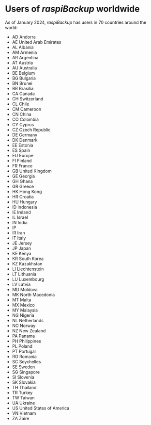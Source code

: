# Users of *raspiBackup* worldwide

As of January 2024, *raspiBackup* has users in 70 countries around the world:

- AD Andorra
- AE United Arab Emirates
- AL Albania
- AM Armenia
- AR Argentina
- AT Austria
- AU Australia
- BE Belgium
- BG Bulgaria
- BN Brunei
- BR Brasilia
- CA Canada
- CH Switzerland
- CL Chile
- CM Cameroon
- CN China
- CO Colombia
- CY Cyprus
- CZ Czech Republic
- DE Germany
- DK Denmark
- EE Estonia
- ES Spain
- EU Europe
- FI Finland
- FR France
- GB United Kingdom
- GE Georgia
- GH Ghana
- GR Greece
- HK Hong Kong
- HR Croatia
- HU Hungary
- ID Indonesia
- IE Ireland
- IL Israel
- IN India
- IP
- IR Iran
- IT Italy
- JE Jersey
- JP Japan
- KE Kenya
- KR South Korea
- KZ Kazakhstan
- LI Liechtenstein
- LT Lithuania
- LU Luxembourg
- LV Latvia
- MD Moldova
- MK North Macedonia
- MT Malta
- MX Mexico
- MY Malaysia
- NG Nigeria
- NL Netherlands
- NO Norway
- NZ New Zealand
- PA Panama
- PH Philippines
- PL Poland
- PT Portugal
- RO Romania
- SC Seychelles
- SE Sweden
- SG Singapore
- SI Slovenia
- SK Slovakia
- TH Thailand
- TR Turkey
- TW Taiwan
- UA Ukraine
- US United States of America
- VN Vietnam
- ZA Zaire

[.status]: translated
[.source]: https://www.linux-tips-and-tricks.de/de/raspibackupcategoried/546-raspibackup-benutzer-aus-aller-welt
[.source]: https://www.linux-tips-and-tricks.de/en/raspibackupcategorye/547-raspibackup-list-of-countries-raspibackup-is-used-in-the-world

